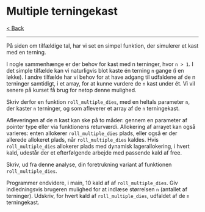 # Multiple terningekast

[< Back](../README.md)

---

På siden om tilfældige tal, har vi set en simpel funktion, der simulerer et kast med en terning.

I nogle sammenhænge er der behov for kast med n terninger, hvor `n > 1`. I det simple tilfælde kan vi naturligvis blot kaste én terning `n` gange (i en løkke). I andre tilfælde har vi behov for at have adgang til udfaldene af de n terninger samtidigt, i et array, for at kunne vurdere de `n` kast under ét. Vi vil senere på kurset få brug for netop denne mulighed.

Skriv derfor en funktion `roll_multiple_dies`, med en heltals parameter `n`, der kaster `n` terninger, og som afleverer et array af de `n` terningekast.

Afleveringen af de n kast kan ske på to måder: gennem en parameter af pointer type eller via funktionens returværdi. Allokering af arrayet kan også varieres: enten allokerer `roll_multiple_dies` plads, eller også er der allerede allokeret plads, når `roll_multiple_dies` kaldes. Hvis `roll_multiple_dies` allokerer plads med dynamisk lagerallokering, i hvert kald, udestår der et efterfølgende arbejde med passende kald af free.

Skriv, ud fra denne analyse, din foretrukning variant af funktionen `roll_multiple_dies`.

Programmer endvidere, i main, 10 kald af af `roll_multiple_dies`. Giv indledningsvis brugeren mulighed for at indlæse størrelsen `n` (antallet af terninger). Udskriv, for hvert kald af `roll_multiple_dies`, udfaldet af de `n` terningekast.

